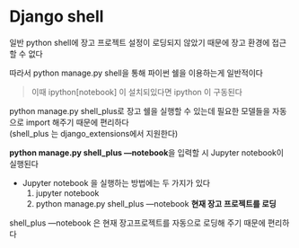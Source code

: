 # Django shell

일반 python shell에 장고 프로젝트 설정이 로딩되지 않았기 때문에 장고 환경에 접근할 수 없다

따라서 python manage.py shell을 통해 파이썬 쉘을 이용하는게 일반적이다

> 이때 ipython[notebook] 이 설치되있다면 ipython 이 구동된다







python manage.py shell_plus로 장고 쉘을 실행할 수 있는데 필요한 모델들을 자동으로 import 해주기 때문에 편리하다  
(shell_plus 는 django_extensions에서 지원한다)

**python manage.py shell_plus —notebook**을 입력할 시 Jupyter notebook이 실행된다

* Jupyter notebook 을 실행하는 방법에는 두 가지가 있다
  1. jupyter notebook
  2. python manage.py shell_plus —notebook **현재 장고 프로젝트를 로딩**

shell_plus —notebook 은 현재 장고프로젝트를 자동으로 로딩해 주기 때문에 편리하다

